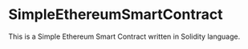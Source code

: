 # SimpleEthereumSmartContract
This is a Simple Ethereum Smart Contract written in Solidity language.
